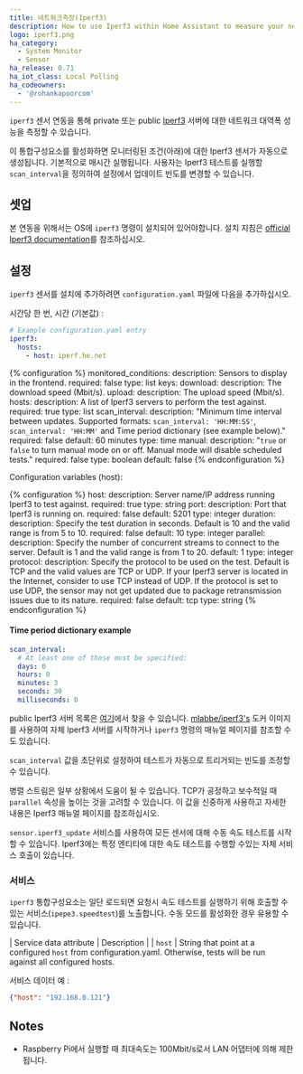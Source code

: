 ```yaml
---
title: 네트워크측정(Iperf3)
description: How to use Iperf3 within Home Assistant to measure your network bandwidth.
logo: iperf3.png
ha_category:
  - System Monitor
  - Sensor
ha_release: 0.71
ha_iot_class: Local Polling
ha_codeowners:
  - '@rohankapoorcom'
---
```


`iperf3` 센서 연동을 통해 private 또는 public [Iperf3](https://software.es.net/iperf/index.html) 서버에 대한 네트워크 대역폭 성능을 측정할 수 있습니다.

이 통합구성요소를 활성화하면 모니터링된 조건(아래)에 대한 Iperf3 센서가 자동으로 생성됩니다. 기본적으로 매시간 실행됩니다. 사용자는 Iperf3 테스트를 실행할 `scan_interval`을 정의하여 설정에서 업데이트 빈도를 변경할 수 있습니다.

## 셋업

본 연동을 위해서는 OS에 `iperf3` 명령이 설치되어 있어야합니다. 설치 지침은 [official Iperf3 documentation](https://software.es.net/iperf/obtaining.html)를 참조하십시오.

## 설정

`iperf3` 센서를 설치에 추가하려면 `configuration.yaml` 파일에 다음을 추가하십시오.

시간당 한 번, 시간 (기본값) :

```yaml
# Example configuration.yaml entry
iperf3:
  hosts:
    - host: iperf.he.net
```

{% configuration %}
  monitored_conditions:
    description: Sensors to display in the frontend.
    required: false
    type: list
    keys:
      download:
        description: The download speed (Mbit/s).
      upload:
        description: The upload speed (Mbit/s).
  hosts:
    description: A list of Iperf3 servers to perform the test against.
    required: true
    type: list
  scan_interval:
    description: "Minimum time interval between updates. Supported formats: `scan_interval: 'HH:MM:SS'`, `scan_interval: 'HH:MM'` and Time period dictionary (see example below)."
    required: false
    default: 60 minutes
    type: time
  manual:
    description: "`true` or `false` to turn manual mode on or off. Manual mode will disable scheduled tests."
    required: false
    type: boolean
    default: false
{% endconfiguration %}

Configuration variables (host):

{% configuration %}
  host:
    description: Server name/IP address running Iperf3 to test against.
    required: true
    type: string
  port:
    description: Port that Iperf3 is running on.
    required: false
    default: 5201
    type: integer
  duration:
    description: Specify the test duration in seconds. Default is 10 and the valid range is from 5 to 10.
    required: false
    default: 10
    type: integer
  parallel:
    description: Specify the number of concurrent streams to connect to the server. Default is 1 and the valid range is from 1 to 20.
    default: 1
    type: integer
  protocol:
    description: Specify the protocol to be used on the test. Default is TCP and the valid values are TCP or UDP. If your Iperf3 server is located in the Internet, consider to use TCP instead of UDP. If the protocol is set to use UDP, the sensor may not get updated due to package retransmission issues due to its nature.
    required: false
    default: tcp
    type: string
{% endconfiguration %}

#### Time period dictionary example

```yaml
scan_interval:
  # At least one of these must be specified:
  days: 0
  hours: 0
  minutes: 3
  seconds: 30
  milliseconds: 0
```

public Iperf3 서버 목록은 [여기](https://iperf.fr/iperf-servers.php)에서 찾을 수 있습니다. [mlabbe/iperf3's](https://hub.docker.com/r/mlabbe/iperf3/) 도커 이미지를 사용하여 자체 Iperf3 서버를 시작하거나 `iperf3` 명령의 매뉴얼 페이지를 참조할 수도 있습니다.

`scan_interval` 값을 초단위로 설정하여 테스트가 자동으로 트리거되는 빈도를 조정할 수 있습니다.

병렬 스트림은 일부 상황에서 도움이 될 수 있습니다. TCP가 공정하고 보수적일 때 `parallel` 속성을 높이는 것을 고려할 수 있습니다. 이 값을 신중하게 사용하고 자세한 내용은 Iperf3 매뉴얼 페이지를 참조하십시오.

`sensor.iperf3_update` 서비스를 사용하여 모든 센서에 대해 수동 속도 테스트를 시작할 수 있습니다. Iperf3에는 특정 엔티티에 대한 속도 테스트를 수행할 수있는 자체 서비스 호출이 있습니다.

### 서비스

`iperf3` 통합구성요소는 일단 로드되면 요청시 속도 테스트를 실행하기 위해 호출할 수 있는 서비스(`ipepe3.speedtest`)를 노출합니다. 수동 모드를 활성화한 경우 유용할 수 있습니다.

| Service data attribute | Description |
| `host` | String that point at a configured `host` from configuration.yaml. Otherwise, tests will be run against all configured hosts.

서비스 데이터 예 :

```json
{"host": "192.168.0.121"}
```

## Notes

- Raspberry Pi에서 실행할 때 최대속도는 100Mbit/s로서 LAN 어댑터에 의해 제한됩니다.
